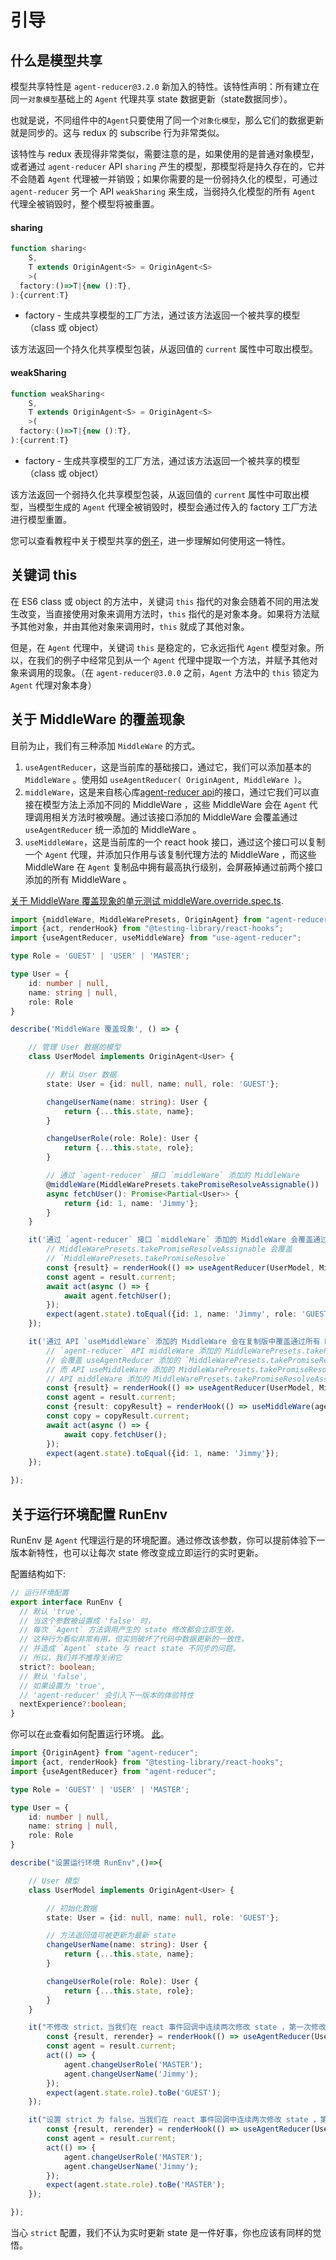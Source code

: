 # 引导

## 什么是模型共享

模型共享特性是 `agent-reducer@3.2.0` 新加入的特性。该特性声明：所有建立在同一`对象模型`基础上的 `Agent` 代理共享 state 数据更新（state数据同步）。

也就是说，不同组件中的`Agent`只要使用了同一个`对象化模型`，那么它们的数据更新就是同步的。这与 redux 的 subscribe 行为非常类似。

该特性与 redux 表现得非常类似，需要注意的是，如果使用的是普通对象模型，或者通过 `agent-reducer` API `sharing` 产生的模型，那模型将是持久存在的，它并不会随着 `Agent` 代理被一并销毁；如果你需要的是一份弱持久化的模型，可通过 `agent-reducer` 另一个 API `weakSharing` 来生成，当弱持久化模型的所有 `Agent` 代理全被销毁时，整个模型将被重置。

#### sharing
```typescript
function sharing<
    S,
    T extends OriginAgent<S> = OriginAgent<S>
    >(
  factory:()=>T|{new ():T},
):{current:T}
```

* factory - 生成共享模型的工厂方法，通过该方法返回一个被共享的模型（class 或 object）
  
该方法返回一个持久化共享模型包装，从返回值的 `current` 属性中可取出模型。

#### weakSharing

```typescript
function weakSharing<
    S,
    T extends OriginAgent<S> = OriginAgent<S>
    >(
  factory:()=>T|{new ():T},
):{current:T}
```

* factory - 生成共享模型的工厂方法，通过该方法返回一个被共享的模型（class 或 object）
  
该方法返回一个弱持久化共享模型包装，从返回值的 `current` 属性中可取出模型，当模型生成的 `Agent` 代理全被销毁时，模型会通过传入的  factory 工厂方法进行模型重置。

您可以查看教程中关于模型共享的[例子](/zh/tutorial?id=使用模型共享)，进一步理解如何使用这一特性。

## 关键词 this

在 ES6 class 或 object 的方法中，关键词 `this` 指代的对象会随着不同的用法发生改变，当直接使用对象来调用方法时，`this` 指代的是对象本身。如果将方法赋予其他对象，并由其他对象来调用时，`this` 就成了其他对象。

但是，在 `Agent` 代理中，关键词 `this` 是稳定的，它永远指代 `Agent` 模型对象。所以，在我们的例子中经常见到从一个 `Agent` 代理中提取一个方法，并赋予其他对象来调用的现象。（在 `agent-reducer@3.0.0` 之前，`Agent` 方法中的 `this` 锁定为 `Agent` 代理对象本身）

## 关于 MiddleWare 的覆盖现象

目前为止，我们有三种添加 `MiddleWare` 的方式。

1. `useAgentReducer`，这是当前库的基础接口，通过它，我们可以添加基本的 `MiddleWare` 。使用如 `useAgentReducer( OriginAgent, MiddleWare )`。
2. `middleWare`，这是来自核心库[agent-reducer api](https://github.com/filefoxper/agent-reducer/blob/master/documents/en/api/middle_ware.md)的接口，通过它我们可以直接在模型方法上添加不同的 MiddleWare ，这些 MiddleWare 会在 `Agent` 代理调用相关方法时被唤醒。通过该接口添加的 MiddleWare 会覆盖通过 `useAgentReducer` 统一添加的 MiddleWare 。
3. `useMiddleWare`，这是当前库的一个 react hook 接口，通过这个接口可以复制一个 `Agent` 代理，并添加只作用与该复制代理方法的 MiddleWare ，而这些 MiddleWare 在 `Agent` 复制品中拥有最高执行级别，会屏蔽掉通过前两个接口添加的所有 MiddleWare 。

[关于 MiddleWare 覆盖现象的单元测试 middleWare.override.spec.ts](https://github.com/filefoxper/use-agent-reducer/blob/master/test/zh/middleWare.override.spec.tsx). 

```typescript
import {middleWare, MiddleWarePresets, OriginAgent} from "agent-reducer";
import {act, renderHook} from "@testing-library/react-hooks";
import {useAgentReducer, useMiddleWare} from "use-agent-reducer";

type Role = 'GUEST' | 'USER' | 'MASTER';

type User = {
    id: number | null,
    name: string | null,
    role: Role
}

describe('MiddleWare 覆盖现象', () => {

    // 管理 User 数据的模型
    class UserModel implements OriginAgent<User> {

        // 默认 User 数据
        state: User = {id: null, name: null, role: 'GUEST'};

        changeUserName(name: string): User {
            return {...this.state, name};
        }

        changeUserRole(role: Role): User {
            return {...this.state, role};
        }

        // 通过 `agent-reducer` 接口 `middleWare` 添加的 MiddleWare
        @middleWare(MiddleWarePresets.takePromiseResolveAssignable())
        async fetchUser(): Promise<Partial<User>> {
            return {id: 1, name: 'Jimmy'};
        }
    }

    it('通过 `agent-reducer` 接口 `middleWare` 添加的 MiddleWare 会覆盖通过 api `useAgentReducer` 添加的 MiddleWare', async () => {
        // MiddleWarePresets.takePromiseResolveAssignable 会覆盖
        // `MiddleWarePresets.takePromiseResolve`
        const {result} = renderHook(() => useAgentReducer(UserModel, MiddleWarePresets.takePromiseResolve()));
        const agent = result.current;
        await act(async () => {
            await agent.fetchUser();
        });
        expect(agent.state).toEqual({id: 1, name: 'Jimmy', role: 'GUEST'});
    });

    it('通过 API `useMiddleWare` 添加的 MiddleWare 会在复制版中覆盖通过所有 MiddleWare', async () => {
        // `agent-reducer` API middleWare 添加的 MiddleWarePresets.takePromiseResolveAssignable 
        // 会覆盖 useAgentReducer 添加的 `MiddleWarePresets.takePromiseResolve`，
        // 而 API useMiddleWare 添加的 MiddleWarePresets.takePromiseResolve 会覆盖
        // API middleWare 添加的 MiddleWarePresets.takePromiseResolveAssignable
        const {result} = renderHook(() => useAgentReducer(UserModel, MiddleWarePresets.takePromiseResolve(), {nextExperience: true}));
        const agent = result.current;
        const {result: copyResult} = renderHook(() => useMiddleWare(agent, MiddleWarePresets.takePromiseResolve()));
        const copy = copyResult.current;
        await act(async () => {
            await copy.fetchUser();
        });
        expect(agent.state).toEqual({id: 1, name: 'Jimmy'});
    });

});
```

## 关于运行环境配置 RunEnv

RunEnv 是 `Agent` 代理运行是的环境配置。通过修改该参数，你可以提前体验下一版本新特性，也可以让每次 state 修改变成立即运行的实时更新。

配置结构如下:
```typescript
// 运行环境配置
export interface RunEnv {
  // 默认 'true',
  // 当这个参数被设置成 'false' 时，
  // 每次 `Agent` 方法调用产生的 state 修改都会立即生效，
  // 这种行为看似非常有用，但实则破坏了代码中数据更新的一致性，
  // 并造成 `Agent` state 与 react state 不同步的问题。
  // 所以，我们并不推荐关闭它 
  strict?: boolean;
  // 默认 'false',
  // 如果设置为 'true',
  // 'agent-reducer' 会引入下一版本的体验特性
  nextExperience?:boolean;
}
```
你可以在`此`查看如何配置运行环境。 [此](https://github.com/filefoxper/use-agent-reducer/blob/master/test/zh/setEnv.spec.tsx)。

```typescript
import {OriginAgent} from "agent-reducer";
import {act, renderHook} from "@testing-library/react-hooks";
import {useAgentReducer} from "agent-reducer";

type Role = 'GUEST' | 'USER' | 'MASTER';

type User = {
    id: number | null,
    name: string | null,
    role: Role
}

describe("设置运行环境 RunEnv",()=>{

    // User 模型
    class UserModel implements OriginAgent<User> {

        // 初始化数据
        state: User = {id: null, name: null, role: 'GUEST'};

        // 方法返回值可被更新为最新 state
        changeUserName(name: string): User {
            return {...this.state, name};
        }

        changeUserRole(role: Role): User {
            return {...this.state, role};
        }
    }

    it("不修改 strict，当我们在 react 事件回调中连续两次修改 state ，第一次修改将被第二次覆盖",()=>{
        const {result, rerender} = renderHook(() => useAgentReducer(UserModel));
        const agent = result.current;
        act(() => {
            agent.changeUserRole('MASTER');
            agent.changeUserName('Jimmy');
        });
        expect(agent.state.role).toBe('GUEST');
    });

    it("设置 strict 为 false，当我们在 react 事件回调中连续两次修改 state ，第一次修改会与被第二次累积起来",()=>{
        const {result, rerender} = renderHook(() => useAgentReducer(UserModel,{strict:false}));
        const agent = result.current;
        act(() => {
            agent.changeUserRole('MASTER');
            agent.changeUserName('Jimmy');
        });
        expect(agent.state.role).toBe('MASTER');
    });

});
```

当心 `strict` 配置，我们不认为实时更新 state 是一件好事，你也应该有同样的觉悟。

